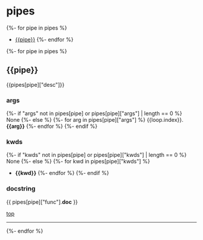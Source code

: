 
pipes
=====

{%- for pipe in pipes %}
- [{{pipe}}](#{{pipe}})
{%- endfor %}

{%- for pipe in pipes %}

{{pipe}}
----
{{pipes[pipe]["desc"]}}

### args
{%- if "args" not in pipes[pipe] or pipes[pipe]["args"] | length == 0 %}
None
{%- else %}
{%- for arg in pipes[pipe]["args"] %}
{{loop.index}}. **{{arg}}**
{%- endfor %}
{%- endif %}

### kwds
{%- if "kwds" not in pipes[pipe] or pipes[pipe]["kwds"] | length == 0 %}
None
{%- else %}
{%- for kwd in pipes[pipe]["kwds"] %}
- **{{kwd}}**
{%- endfor %}
{%- endif %}

### docstring
{{ pipes[pipe]["func"].__doc__ }}

[top](#pipes)

---------------------

{%- endfor %}
